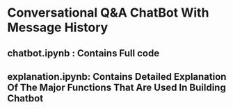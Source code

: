 # Conversational Q&A ChatBot With Message History

## chatbot.ipynb : Contains Full code

## explanation.ipynb: Contains Detailed Explanation Of The Major Functions That Are Used In Building Chatbot